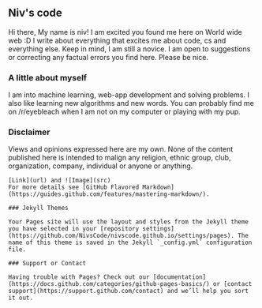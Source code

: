 ## Niv's code

Hi there, My name is niv! I am excited you found me here on World wide web :D
I write about everything that excites me about code, cs and everything else.
Keep in mind, I am still a novice. I am open to suggestions or correcting any factual errors you find here.
Please be nice.

### A little about myself

I am into machine learning, web-app development and solving problems. I also like learning new algorithms and new words. You can probably find me on /r/eyebleach when I am not on my computer or playing with my pup.


### Disclaimer

Views and opinions expressed here are my own. None of the content published here is intended to malign any religion, ethnic group, club, organization, company, individual or anyone or anything.

```
[Link](url) and ![Image](src)
For more details see [GitHub Flavored Markdown](https://guides.github.com/features/mastering-markdown/).

### Jekyll Themes

Your Pages site will use the layout and styles from the Jekyll theme you have selected in your [repository settings](https://github.com/NivsCode/nivscode.github.io/settings/pages). The name of this theme is saved in the Jekyll `_config.yml` configuration file.

### Support or Contact

Having trouble with Pages? Check out our [documentation](https://docs.github.com/categories/github-pages-basics/) or [contact support](https://support.github.com/contact) and we’ll help you sort it out.
